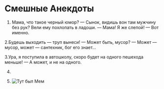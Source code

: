 # Смешные Анекдоты

1. Мама, что такое черный юмор?
— Сынок, видишь вон там мужчину без рук? Вели ему похлопать в ладоши.
— Мама! Я же слепой!
— Вот именно.


2.Будешь выходить — труп вынеси!
— Может быть, мусор?
— Может — мусор, может — сантехник, бог его знает…


3.Ура, я поступила в автошколу, скоро будет на одного пешехода меньше!
— А может, и не на одного.


4.


5. ![Тут был Мем](https://www.anekdot.ru/i/caricatures/normal/22/7/24/1658667932.jpg)

